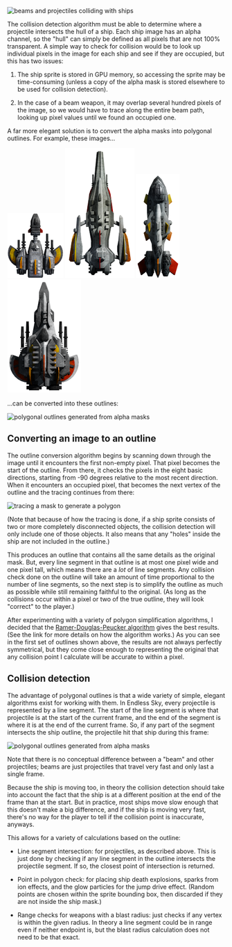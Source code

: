 ![beams and projectiles colliding with ships](http://endless-sky.github.io/screenshots/small.jpg)

The collision detection algorithm must be able to determine where a projectile intersects the hull of a ship. Each ship image has an alpha channel, so the "hull" can simply be defined as all pixels that are not 100% transparent. A simple way to check for collision would be to look up individual pixels in the image for each ship and see if they are occupied, but this has two issues:

1. The ship sprite is stored in GPU memory, so accessing the sprite may be time-consuming (unless a copy of the alpha mask is stored elsewhere to be used for collision detection).

2. In the case of a beam weapon, it may overlap several hundred pixels of the image, so we would have to trace along the entire beam path, looking up pixel values until we found an occupied one.

A far more elegant solution is to convert the alpha masks into polygonal outlines. For example, these images...

![](https://raw.githubusercontent.com/endless-sky/endless-sky/master/images/ship/firebird.png)
![](https://raw.githubusercontent.com/endless-sky/endless-sky/master/images/ship/falcon.png)
![](https://raw.githubusercontent.com/endless-sky/endless-sky/master/images/ship/star%20queen.png)
![](https://raw.githubusercontent.com/endless-sky/endless-sky/master/images/ship/leviathan.png)

...can be converted into these outlines:

![polygonal outlines generated from alpha masks](http://endless-sky.github.io/images/outlines.png)

## Converting an image to an outline

The outline conversion algorithm begins by scanning down through the image until it encounters the first non-empty pixel. That pixel becomes the start of the outline. From there, it checks the pixels in the eight basic directions, starting from -90 degrees relative to the most recent direction. When it encounters an occupied pixel, that becomes the next vertex of the outline and the tracing continues from there:

![tracing a mask to generate a polygon](http://endless-sky.github.io/images/tracing.png)

(Note that because of how the tracing is done, if a ship sprite consists of two or more completely disconnected objects, the collision detection will only include one of those objects. It also means that any "holes" inside the ship are not included in the outline.)

This produces an outline that contains all the same details as the original mask. But, every line segment in that outline is at most one pixel wide and one pixel tall, which means there are a _lot_ of line segments. Any collision check done on the outline will take an amount of time proportional to the number of line segments, so the next step is to simplify the outline as much as possible while still remaining faithful to the original. (As long as the collisions occur within a pixel or two of the true outline, they will look "correct" to the player.)

After experimenting with a variety of polygon simplification algorithms, I decided that the [Ramer-Douglas-Peucker algorithm](http://en.wikipedia.org/wiki/Ramer%E2%80%93Douglas%E2%80%93Peucker_algorithm) gives the best results. (See the link for more details on how the algorithm works.) As you can see in the first set of outlines shown above, the results are not always perfectly symmetrical, but they come close enough to representing the original that any collision point I calculate will be accurate to within a pixel.

## Collision detection

The advantage of polygonal outlines is that a wide variety of simple, elegant algorithms exist for working with them. In Endless Sky, every projectile is represented by a line segment. The start of the line segment is where that projectile is at the start of the current frame, and the end of the segment is where it is at the end of the current frame. So, if any part of the segment intersects the ship outline, the projectile hit that ship during this frame:

![polygonal outlines generated from alpha masks](http://endless-sky.github.io/images/projectiles.png)

Note that there is no conceptual difference between a "beam" and other projectiles; beams are just projectiles that travel very fast and only last a single frame.

Because the ship is moving too, in theory the collision detection should take into account the fact that the ship is at a different position at the end of the frame than at the start. But in practice, most ships move slow enough that this doesn't make a big difference, and if the ship is moving very fast, there's no way for the player to tell if the collision point is inaccurate, anyways.

This allows for a variety of calculations based on the outline:

* Line segment intersection: for projectiles, as described above. This is just done by checking if any line segment in the outline intersects the projectile segment. If so, the closest point of intersection is returned.

* Point in polygon check: for placing ship death explosions, sparks from ion effects, and the glow particles for the jump drive effect. (Random points are chosen within the sprite bounding box, then discarded if they are not inside the ship mask.)

* Range checks for weapons with a blast radius: just checks if any vertex is within the given radius. In theory a line segment could be in range even if neither endpoint is, but the blast radius calculation does not need to be that exact.
